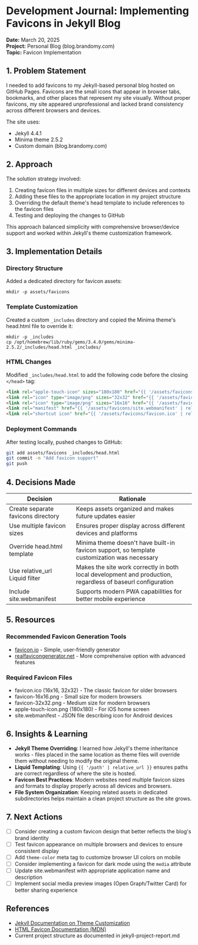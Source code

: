 # Development Journal: Implementing Favicons in Jekyll Blog

**Date:** March 20, 2025  
**Project:** Personal Blog (blog.brandomy.com)  
**Topic:** Favicon Implementation

## 1. Problem Statement

I needed to add favicons to my Jekyll-based personal blog hosted on GitHub Pages. Favicons are the small icons that appear in browser tabs, bookmarks, and other places that represent my site visually. Without proper favicons, my site appeared unprofessional and lacked brand consistency across different browsers and devices.

The site uses:
- Jekyll 4.4.1
- Minima theme 2.5.2
- Custom domain (blog.brandomy.com)

## 2. Approach

The solution strategy involved:

1. Creating favicon files in multiple sizes for different devices and contexts
2. Adding these files to the appropriate location in my project structure
3. Overriding the default theme's head template to include references to the favicon files
4. Testing and deploying the changes to GitHub

This approach balanced simplicity with comprehensive browser/device support and worked within Jekyll's theme customization framework.

## 3. Implementation Details

### Directory Structure
Added a dedicated directory for favicon assets:
```
mkdir -p assets/favicons
```

### Template Customization
Created a custom `_includes` directory and copied the Minima theme's head.html file to override it:
```
mkdir -p _includes
cp /opt/homebrew/lib/ruby/gems/3.4.0/gems/minima-2.5.2/_includes/head.html _includes/
```

### HTML Changes
Modified `_includes/head.html` to add the following code before the closing `</head>` tag:

```html
<link rel="apple-touch-icon" sizes="180x180" href="{{ '/assets/favicons/apple-touch-icon.png' | relative_url }}">
<link rel="icon" type="image/png" sizes="32x32" href="{{ '/assets/favicons/favicon-32x32.png' | relative_url }}">
<link rel="icon" type="image/png" sizes="16x16" href="{{ '/assets/favicons/favicon-16x16.png' | relative_url }}">
<link rel="manifest" href="{{ '/assets/favicons/site.webmanifest' | relative_url }}">
<link rel="shortcut icon" href="{{ '/assets/favicons/favicon.ico' | relative_url }}">
```

### Deployment Commands
After testing locally, pushed changes to GitHub:
```bash
git add assets/favicons _includes/head.html
git commit -m "Add favicon support"
git push
```

## 4. Decisions Made

| Decision | Rationale |
|----------|-----------|
| Create separate favicons directory | Keeps assets organized and makes future updates easier |
| Use multiple favicon sizes | Ensures proper display across different devices and platforms |
| Override head.html template | Minima theme doesn't have built-in favicon support, so template customization was necessary |
| Use relative_url Liquid filter | Makes the site work correctly in both local development and production, regardless of baseurl configuration |
| Include site.webmanifest | Supports modern PWA capabilities for better mobile experience |

## 5. Resources

### Recommended Favicon Generation Tools
- [favicon.io](https://favicon.io/) - Simple, user-friendly generator
- [realfavicongenerator.net](https://realfavicongenerator.net/) - More comprehensive option with advanced features

### Required Favicon Files
- favicon.ico (16x16, 32x32) - The classic favicon for older browsers
- favicon-16x16.png - Small size for modern browsers
- favicon-32x32.png - Medium size for modern browsers
- apple-touch-icon.png (180x180) - For iOS home screen
- site.webmanifest - JSON file describing icon for Android devices

## 6. Insights & Learning

- **Jekyll Theme Overriding**: I learned how Jekyll's theme inheritance works - files placed in the same location as theme files will override them without needing to modify the original theme.
- **Liquid Templating**: Using `{{ '/path' | relative_url }}` ensures paths are correct regardless of where the site is hosted.
- **Favicon Best Practices**: Modern websites need multiple favicon sizes and formats to display properly across all devices and browsers.
- **File System Organization**: Keeping related assets in dedicated subdirectories helps maintain a clean project structure as the site grows.

## 7. Next Actions

- [ ] Consider creating a custom favicon design that better reflects the blog's brand identity
- [ ] Test favicon appearance on multiple browsers and devices to ensure consistent display
- [ ] Add `theme-color` meta tag to customize browser UI colors on mobile
- [ ] Consider implementing a favicon for dark mode using the `media` attribute
- [ ] Update site.webmanifest with appropriate application name and description
- [ ] Implement social media preview images (Open Graph/Twitter Card) for better sharing experience

## References

- [Jekyll Documentation on Theme Customization](https://jekyllrb.com/docs/themes/#overriding-theme-defaults)
- [HTML Favicon Documentation (MDN)](https://developer.mozilla.org/en-US/docs/Learn/HTML/Introduction_to_HTML/The_head_metadata_in_HTML#adding_custom_icons_to_your_site)
- Current project structure as documented in jekyll-project-report.md
